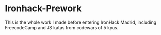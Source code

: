 # Ironhack-Prework
This is the whole work I made before entering IronHack Madrid, including FreecodeCamp and JS katas from codewars of 5 kyus.
